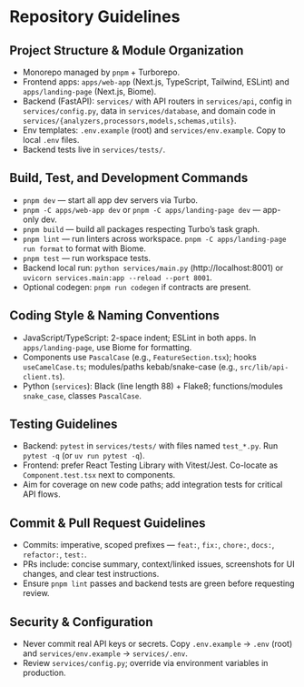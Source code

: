 # Repository Guidelines

## Project Structure & Module Organization
- Monorepo managed by `pnpm` + Turborepo.
- Frontend apps: `apps/web-app` (Next.js, TypeScript, Tailwind, ESLint) and `apps/landing-page` (Next.js, Biome).
- Backend (FastAPI): `services/` with API routers in `services/api`, config in `services/config.py`, data in `services/database`, and domain code in `services/{analyzers,processors,models,schemas,utils}`.
- Env templates: `.env.example` (root) and `services/env.example`. Copy to local `.env` files.
- Backend tests live in `services/tests/`.

## Build, Test, and Development Commands
- `pnpm dev` — start all app dev servers via Turbo.
- `pnpm -C apps/web-app dev` or `pnpm -C apps/landing-page dev` — app-only dev.
- `pnpm build` — build all packages respecting Turbo’s task graph.
- `pnpm lint` — run linters across workspace. `pnpm -C apps/landing-page run format` to format with Biome.
- `pnpm test` — run workspace tests.
- Backend local run: `python services/main.py` (http://localhost:8001) or `uvicorn services.main:app --reload --port 8001`.
- Optional codegen: `pnpm run codegen` if contracts are present.

## Coding Style & Naming Conventions
- JavaScript/TypeScript: 2-space indent; ESLint in both apps. In `apps/landing-page`, use Biome for formatting.
- Components use `PascalCase` (e.g., `FeatureSection.tsx`); hooks `useCamelCase.ts`; modules/paths kebab/snake-case (e.g., `src/lib/api-client.ts`).
- Python (`services`): Black (line length 88) + Flake8; functions/modules `snake_case`, classes `PascalCase`.

## Testing Guidelines
- Backend: `pytest` in `services/tests/` with files named `test_*.py`. Run `pytest -q` (or `uv run pytest -q`).
- Frontend: prefer React Testing Library with Vitest/Jest. Co-locate as `Component.test.tsx` next to components.
- Aim for coverage on new code paths; add integration tests for critical API flows.

## Commit & Pull Request Guidelines
- Commits: imperative, scoped prefixes — `feat:`, `fix:`, `chore:`, `docs:`, `refactor:`, `test:`.
- PRs include: concise summary, context/linked issues, screenshots for UI changes, and clear test instructions.
- Ensure `pnpm lint` passes and backend tests are green before requesting review.

## Security & Configuration
- Never commit real API keys or secrets. Copy `.env.example` → `.env` (root) and `services/env.example` → `services/.env`.
- Review `services/config.py`; override via environment variables in production.
